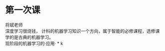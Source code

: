 
# 第一次课
   将斌老师
   <br>
   深度学习很烧钱， 计科的机器学习知识一个方向，属于智能的必修课程，选修课学的是古典的机器学习。<br>
现阶段的机器学习的·应用· * k   
